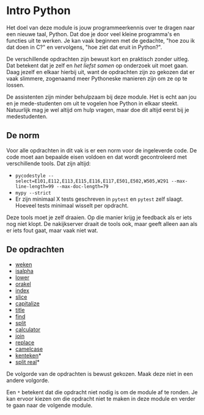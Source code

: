 # Intro Python

Het doel van deze module is jouw programmeerkennis over te dragen naar een nieuwe taal, Python. Dat doe je door veel kleine programma's en functies uit te werken. Je kan vaak beginnen met de gedachte, "hoe zou ik dat doen in C?" en vervolgens, "hoe ziet dat eruit in Python?".

De verschillende opdrachten zijn bewust kort en praktisch zonder uitleg. Dat betekent dat je zelf en *het liefst samen* op onderzoek uit moet gaan. Daag jezelf en elkaar hierbij uit, want de opdrachten zijn zo gekozen dat er vaak slimmere, zogenaamd meer Pythoneske manieren zijn om ze op te lossen.

De assistenten zijn minder behulpzaam bij deze module. Het is echt aan jou en je mede-studenten om uit te vogelen hoe Python in elkaar steekt. Natuurlijk mag je wel altijd om hulp vragen, maar doe dit altijd eerst bij je medestudenten. 

## De norm

Voor alle opdrachten in dit vak is er een norm voor de ingeleverde code. De code moet aan bepaalde eisen voldoen en dat wordt gecontroleerd met verschillende tools. Dat zijn altijd:

* `pycodestyle --select=E101,E112,E113,E115,E116,E117,E501,E502,W505,W291 --max-line-length=99 --max-doc-length=79`
* `mypy --strict`
* Er zijn minimaal X tests geschreven in `pytest` en `pytest` zelf slaagt. Hoeveel tests minimaal wisselt per opdracht.

Deze tools moet je zelf draaien. Op die manier krijg je feedback als er iets nog niet klopt. De nakijkserver draait de tools ook, maar geeft alleen aan als er iets fout gaat, maar vaak niet wat.

## De opdrachten

* [weken](/onderwerp/intro/opdrachten/weken)
* [isalpha](/onderwerp/intro/opdrachten/isalpha)
* [lower](/onderwerp/intro/opdrachten/lower)
* [orakel](/onderwerp/intro/opdrachten/orakel)
* [index](/onderwerp/intro/opdrachten/index)
* [slice](/onderwerp/intro/opdrachten/slice)
* [capitalize](/onderwerp/intro/opdrachten/capitalize)
* [title](/onderwerp/intro/opdrachten/title)
* [find](/onderwerp/intro/opdrachten/find)
* [split](/onderwerp/intro/opdrachten/split)
* [calculator](/onderwerp/intro/opdrachten/calculator)
* [join](/onderwerp/intro/opdrachten/join)
* [replace](/onderwerp/intro/opdrachten/replace)
* [camelcase](/onderwerp/intro/opdrachten/camelcase)
* [kenteken](/onderwerp/intro/opdrachten/kenteken)*
* [split real](/onderwerp/intro/opdrachten/split_real)*

De volgorde van de opdrachten is bewust gekozen. Maak deze niet in een andere volgorde.

Een `*` betekent dat die opdracht niet nodig is om de module af te ronden. Je kan ervoor kiezen om die opdracht niet te maken in deze module en verder te gaan naar de volgende module.